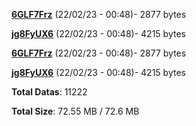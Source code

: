[**6GLF7Frz**](/data/6GLF7Frz.txt) (22/02/23 - 00:48)- 2877 bytes

[**jg8FyUX6**](/data/jg8FyUX6.txt) (22/02/23 - 00:48)- 4215 bytes

[**6GLF7Frz**](/data/6GLF7Frz.txt) (22/02/23 - 00:48)- 2877 bytes

[**jg8FyUX6**](/data/jg8FyUX6.txt) (22/02/23 - 00:48)- 4215 bytes

**Total Datas**: 11222

**Total Size**: 72.55 MB / 72.6 MB